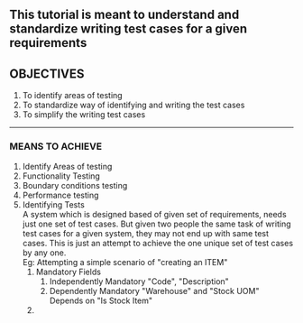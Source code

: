 This tutorial is meant to understand and standardize writing test cases for a given requirements
---
## OBJECTIVES
1. To identify areas of testing
1. To standardize way of identifying and writing the test cases
1. To simplify the writing test cases

---
### MEANS TO ACHIEVE
1. Identify Areas of testing
  1. Functionality Testing
  1. Boundary conditions testing
  1. Performance testing
1. Identifying Tests  
   A system which is designed based of given set of requirements, needs just one set of test cases.
   But given two people the same task of writing test cases for a given system, they may not end up with same test cases. This is just an attempt to achieve the one unique set of test cases by any one.  
   Eg: Attempting a simple scenario of "creating an ITEM"
   1. Mandatory Fields
      1. Independently Mandatory
         "Code", "Description"
      1. Dependently Mandatory
         "Warehouse" and "Stock UOM" Depends on "Is Stock Item"
   1. 